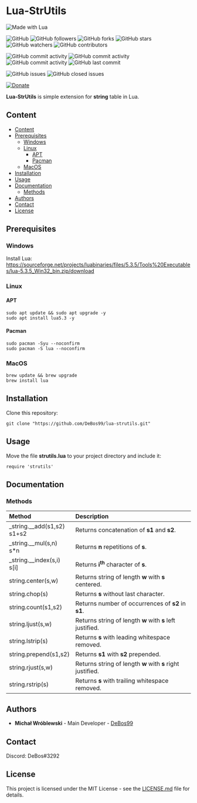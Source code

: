 # Lua-StrUtils

![Made with Lua](https://img.shields.io/badge/made%20with-lua-0.svg?color=cc2020&labelColor=ff3030&logo=lua&logoColor=white&style=for-the-badge)

![GitHub](https://img.shields.io/github/license/DeBos99/lua-strutils.svg?color=2020cc&labelColor=5050ff&style=for-the-badge)
![GitHub followers](https://img.shields.io/github/followers/DeBos99.svg?color=2020cc&labelColor=5050ff&style=for-the-badge)
![GitHub forks](https://img.shields.io/github/forks/DeBos99/lua-strutils.svg?color=2020cc&labelColor=5050ff&style=for-the-badge)
![GitHub stars](https://img.shields.io/github/stars/DeBos99/lua-strutils.svg?color=2020cc&labelColor=5050ff&style=for-the-badge)
![GitHub watchers](https://img.shields.io/github/watchers/DeBos99/lua-strutils.svg?color=2020cc&labelColor=5050ff&style=for-the-badge)
![GitHub contributors](https://img.shields.io/github/contributors/DeBos99/lua-strutils.svg?color=2020cc&labelColor=5050ff&style=for-the-badge)

![GitHub commit activity](https://img.shields.io/github/commit-activity/w/DeBos99/lua-strutils.svg?color=ffaa00&labelColor=ffaa30&style=for-the-badge)
![GitHub commit activity](https://img.shields.io/github/commit-activity/m/DeBos99/lua-strutils.svg?color=ffaa00&labelColor=ffaa30&style=for-the-badge)
![GitHub commit activity](https://img.shields.io/github/commit-activity/y/DeBos99/lua-strutils.svg?color=ffaa00&labelColor=ffaa30&style=for-the-badge)
![GitHub last commit](https://img.shields.io/github/last-commit/DeBos99/lua-strutils.svg?color=ffaa00&labelColor=ffaa30&style=for-the-badge)

![GitHub issues](https://img.shields.io/github/issues-raw/DeBos99/lua-strutils.svg?color=cc2020&labelColor=ff3030&style=for-the-badge)
![GitHub closed issues](https://img.shields.io/github/issues-closed-raw/DeBos99/lua-strutils.svg?color=10aa10&labelColor=30ff30&style=for-the-badge)

[![Donate](https://www.paypalobjects.com/en_US/i/btn/btn_donateCC_LG.gif)](https://www.paypal.com/cgi-bin/webscr?cmd=_s-xclick&hosted_button_id=NH8JV53DSVDMY)

**Lua-StrUtils** is simple extension for **string** table in Lua.

## Content

- [Content](#content)
- [Prerequisites](#prerequisites)
  - [Windows](#windows)
  - [Linux](#linux)
    - [APT](#apt)
    - [Pacman](#pacman)
  - [MacOS](#macos)
- [Installation](#installation)
- [Usage](#usage)
- [Documentation](#documentation)
  - [Methods](#methods)
- [Authors](#authors)
- [Contact](#contact)
- [License](#license)

## Prerequisites

### Windows

Install Lua: https://sourceforge.net/projects/luabinaries/files/5.3.5/Tools%20Executables/lua-5.3.5_Win32_bin.zip/download

### Linux

#### APT

```
sudo apt update && sudo apt upgrade -y
sudo apt install lua5.3 -y
```

#### Pacman

```
sudo pacman -Syu --noconfirm
sudo pacman -S lua --noconfirm
```

### MacOS

```
brew update && brew upgrade
brew install lua
```

## Installation

Clone this repository:

`git clone "https://github.com/DeBos99/lua-strutils.git"`

## Usage

Move the file **strutils.lua** to your project directory and include it:

`require 'strutils'`

## Documentation

### Methods

| Method                             | Description                                                |
| :---                               | :---                                                       |
| \_string.\_\_add(s1,s2) <br> s1+s2 | Returns concatenation of **s1** and **s2**.                |
| \_string.\_\_mul(s,n) <br> s\*n    | Returns **n** repetitions of **s**.                        |
| \_string.\_\_index(s,i) <br> s\[i] | Returns **i<sup>th</sup>** character of **s**.             |
| string.center(s,w)                 | Returns string of length **w** with **s** centered.        |
| string.chop(s)                     | Returns **s** without last character.                      |
| string.count(s1,s2)                | Returns number of occurrences of **s2** in **s1**.         |
| string.ljust(s,w)                  | Returns string of length **w** with **s** left justified.  |
| string.lstrip(s)                   | Returns **s** with leading whitespace removed.             |
| string.prepend(s1,s2)              | Returns **s1** with **s2** prepended.                      |
| string.rjust(s,w)                  | Returns string of length **w** with **s** right justified. |
| string.rstrip(s)                   | Returns **s** with trailing whitespace removed.            |

## Authors

* **Michał Wróblewski** - Main Developer - [DeBos99](https://github.com/DeBos99)

## Contact

Discord: DeBos#3292

## License

This project is licensed under the MIT License - see the [LICENSE.md](LICENSE.md) file for details.
